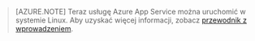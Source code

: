 > [AZURE.NOTE] Teraz usługę Azure App Service można uruchomić w systemie Linux. Aby uzyskać więcej informacji, zobacz [przewodnik z wprowadzeniem](../articles/app-service/app-service-linux-readme.md).


<!--HONumber=Oct16_HO3-->


